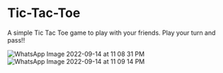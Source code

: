 # Tic-Tac-Toe

A simple Tic Tac Toe game to play with your friends. Play your turn and pass!!

![WhatsApp Image 2022-09-14 at 11 08 31 PM](https://user-images.githubusercontent.com/77684836/190224588-90e9d9e8-a9d2-432e-9f98-5a0b4c7843df.jpeg)
![WhatsApp Image 2022-09-14 at 11 09 14 PM](https://user-images.githubusercontent.com/77684836/190224728-63f2d8aa-b412-48ba-83db-d465c82e27d7.jpeg)
